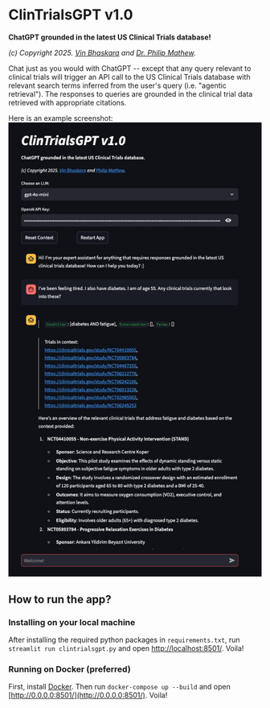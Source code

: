 # ClinTrialsGPT v1.0

**ChatGPT grounded in the latest US Clinical Trials database!**

*(c) Copyright 2025. [Vin Bhaskara](https://vinbhaskara.github.io/) and [Dr. Philip Mathew](https://www.linkedin.com/in/philipmathewmd/).*

Chat just as you would with ChatGPT -- except that any query relevant to clinical trials will trigger an API call to the US Clinical Trials database with relevant search terms inferred from the user's query (i.e. "agentic retrieval"). The responses to queries are grounded in the clinical trial data retrieved with appropriate citations. 

Here is an example screenshot:
![screenshot](screenshot.jpeg)

## How to run the app?

### Installing on your local machine
After installing the required python packages in `requirements.txt`, run `streamlit run clintrialsgpt.py` and open [http://localhost:8501/](http://localhost:8501/). Voila!

### Running on Docker (preferred)

First, install [Docker](https://www.docker.com/). Then run `docker-compose up --build` and open [http://0.0.0.0:8501/](http://0.0.0.0:8501/). Voila!
